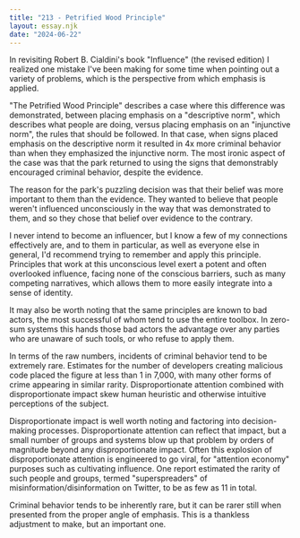 ```yaml
---
title: "213 - Petrified Wood Principle"
layout: essay.njk
date: "2024-06-22"
---
```


In revisiting Robert B. Cialdini's book "Influence" (the revised edition) I realized one mistake I've been making for some time when pointing out a variety of problems, which is the perspective from which emphasis is applied.

"The Petrified Wood Principle" describes a case where this difference was demonstrated, between placing emphasis on a "descriptive norm", which describes what people are doing, versus placing emphasis on an "injunctive norm", the rules that should be followed. In that case, when signs placed emphasis on the descriptive norm it resulted in 4x more criminal behavior than when they emphasized the injunctive norm. The most ironic aspect of the case was that the park returned to using the signs that demonstrably encouraged criminal behavior, despite the evidence.

The reason for the park's puzzling decision was that their belief was more important to them than the evidence. They wanted to believe that people weren't influenced unconsciously in the way that was demonstrated to them, and so they chose that belief over evidence to the contrary.

I never intend to become an influencer, but I know a few of my connections effectively are, and to them in particular, as well as everyone else in general, I'd recommend trying to remember and apply this principle. Principles that work at this unconscious level exert a potent and often overlooked influence, facing none of the conscious barriers, such as many competing narratives, which allows them to more easily integrate into a sense of identity.

It may also be worth noting that the same principles are known to bad actors, the most successful of whom tend to use the entire toolbox. In zero-sum systems this hands those bad actors the advantage over any parties who are unaware of such tools, or who refuse to apply them.

In terms of the raw numbers, incidents of criminal behavior tend to be extremely rare. Estimates for the number of developers creating malicious code placed the figure at less than 1 in 7,000, with many other forms of crime appearing in similar rarity. Disproportionate attention combined with disproportionate impact skew human heuristic and otherwise intuitive perceptions of the subject.

Disproportionate impact is well worth noting and factoring into decision-making processes. Disproportionate attention can reflect that impact, but a small number of groups and systems blow up that problem by orders of magnitude beyond any disproportionate impact. Often this explosion of disproportionate attention is engineered to go viral, for "attention economy" purposes such as cultivating influence. One report estimated the rarity of such people and groups, termed "superspreaders" of misinformation/disinformation on Twitter, to be as few as 11 in total.

Criminal behavior tends to be inherently rare, but it can be rarer still when presented from the proper angle of emphasis. This is a thankless adjustment to make, but an important one.
